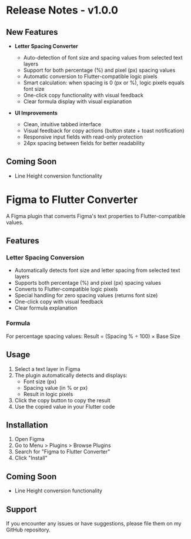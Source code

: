 # Release Notes - v1.0.0

## New Features
- **Letter Spacing Converter**
  - Auto-detection of font size and spacing values from selected text layers
  - Support for both percentage (%) and pixel (px) spacing values
  - Automatic conversion to Flutter-compatible logic pixels
  - Smart calculation: when spacing is 0 (px or %), logic pixels equals font size
  - One-click copy functionality with visual feedback
  - Clear formula display with visual explanation

- **UI Improvements**
  - Clean, intuitive tabbed interface
  - Visual feedback for copy actions (button state + toast notification)
  - Responsive input fields with read-only protection
  - 24px spacing between fields for better readability

## Coming Soon
- Line Height conversion functionality 

# Figma to Flutter Converter

A Figma plugin that converts Figma's text properties to Flutter-compatible values.

## Features

### Letter Spacing Conversion
- Automatically detects font size and letter spacing from selected text layers
- Supports both percentage (%) and pixel (px) spacing values
- Converts to Flutter-compatible logic pixels
- Special handling for zero spacing values (returns font size)
- One-click copy with visual feedback
- Clear formula explanation

### Formula
For percentage spacing values:
Result = (Spacing % ÷ 100) × Base Size


## Usage

1. Select a text layer in Figma
2. The plugin automatically detects and displays:
   - Font size (px)
   - Spacing value (in % or px)
   - Result in logic pixels
3. Click the copy button to copy the result
4. Use the copied value in your Flutter code

## Installation

1. Open Figma
2. Go to Menu > Plugins > Browse Plugins
3. Search for "Figma to Flutter Converter"
4. Click "Install"

## Coming Soon
- Line Height conversion functionality

## Support
If you encounter any issues or have suggestions, please file them on my GitHub repository.
